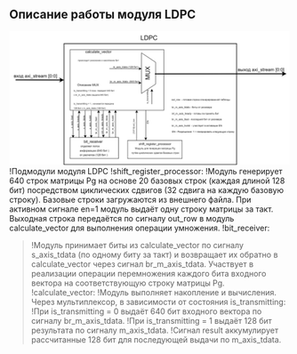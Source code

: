 ## Описание работы модуля LDPC

![Описание работы модуля LDPC](https://github.com/CASartemm/LDPC/blob/main/images/123.png)
!Подмодули модуля LDPC
!shift_register_processor:
!Модуль генерирует 640 строк матрицы Pg на основе 20 базовых строк (каждая длиной 128 бит) посредством циклических сдвигов (32 сдвига на каждую базовую строку). Базовые строки загружаются из внешнего файла. При активном сигнале en=1 модуль выдаёт одну строку матрицы за такт. Выходная строка передаётся по сигналу out_row в модуль calculate_vector для выполнения операции умножения.
!bit_receiver:
>!Модуль принимает биты из calculate_vector по сигналу s_axis_tdata (по одному биту за такт) и возвращает их обратно в calculate_vector через сигнал br_m_axis_tdata. Участвует в реализации операции перемножения каждого бита входного вектора на соответствующую строку матрицы Pg.
>!calculate_vector:
>!Модуль выполняет накопление и вычисления. Через мультиплексор, в зависимости от состояния is_transmitting:
>!При is_transmitting = 0 выдаёт 640 бит входного вектора по сигналу br_m_axis_tdata.
>!При is_transmitting = 1 выдаёт 128 бит результата по сигналу m_axis_tdata.
>!Сигнал result аккумулирует рассчитанные 128 бит для последующей выдачи по m_axis_tdata.
